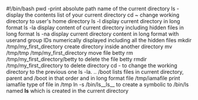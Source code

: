 #!/bin/bash
pwd -print absolute path name of the current directory
ls -display the contents list of your current directory
cd ~  change working directory to user's home directory
ls -l display current directory in long format
ls -la display content of current directory including hidden files in long format
ls -na display current directory content in long format with userand group IDs numerically displayed including all the hidden files
mkdir /tmp/my_first_directory create directory inside another directory
mv /tmp/tmp /tmp/my_first_directory move file betty
rm /tmp/my_first_directory/betty to delete the file betty
rmdir /tmp/my_first_directory to delete directory
cd - to change the working directory to the previous one
ls -la. .. /boot lists files in current directory, parent and /boot in that order and in long format
file /tmp/iamafile print iamafile type of file in /tmp 
ln -s /bin/ls__ls__ to create a symbolic to /bin/ls named __ls__ which is created in the current directory
